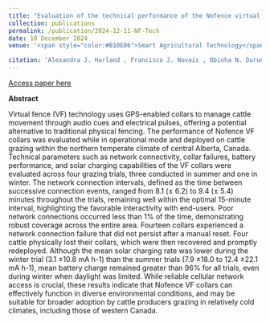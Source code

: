 ```yaml
---
title: "Evaluation of the technical performance of the Nofence virtual fencing system in Alberta, Canada"
collection: publications
permalink: /publication/2024-12-11-NF-Tech
date: 10 December 2024
venue: '<span style="color:#B10E06">Smart Agricultural Technology</span>'

citation: 'Alexandra J. Harland , Francisco J. Novais , Obioha N. Durunna , Carolyn J. Fitzsimmons , John S. Church , Edward W. Bork , Evaluation of the technical performanceoftheNofencevirtual fencing system in Alberta, Canada, Smart Agricultural Technology (2024), doi: https://doi.org/10.1016/j.atech.2024.100713'
---
```


[Access paper here](https://doi.org/10.1016/j.atech.2024.100713)

<b>Abstract</b>

Virtual fence (VF) technology uses GPS-enabled collars to manage cattle movement through audio cues and electrical pulses, offering a potential alternative to traditional physical fencing. The performance of Nofence VF collars was evaluated while in operational mode and deployed on cattle grazing within the northern temperate climate of central Alberta, Canada. Technical parameters such as network connectivity, collar failures, battery performance, and solar charging capabilities of the VF collars were evaluated across four grazing trials,  three conducted in summer and one in winter. The network connection intervals, defined as the time between successive connection events, ranged from 8.1 (± 6.2) to 9.4 (± 5.4) minutes throughout the trials, remaining well within the optimal 15-minute interval, highlighting the favorable interactivity with end-users. Poor network connections occurred less than 1% of the time, demonstrating robust coverage across the entire area. Fourteen collars experienced a network connection failure that did not persist after a manual reset. Four cattle physically lost their collars, which were then recovered and promptly redeployed. Although the mean solar charging rate was lower during the winter trial (3.1 ±10.8 mA h-1) than the summer trials (7.9 ±18.0 to 12.4 ±22.1 mA h-1), mean battery charge remained greater than 96% for all trials, even during winter when daylight was limited. While reliable cellular network access is crucial, these results indicate that Nofence VF collars can effectively function in diverse environmental conditions, and may be suitable for broader adoption by cattle producers grazing in relatively cold climates, including those of western Canada. 
